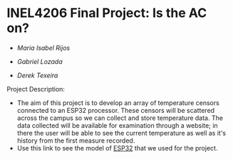 # INEL4206 Final Project: Is the AC on?

- *Maria Isabel Rijos* 
* *Gabriel Lozada*
+ *Derek Texeira*

Project Description:
* The aim of this project is to develop an array of temperature censors 
connected to an ESP32 processor. These censors will be scattered across
the campus so we can collect and store temperature data. The data collected 
will be available for examination through a website; in there the user
will be able to see the current temperature as well as it's history from 
the first measure recorded.
* Use this link to see the model of [ESP32](https://www.amazon.com/dp/B09BC5B4H6?ref=ppx_pop_mob_ap_share) that we used for the project.
